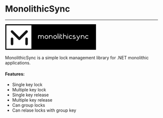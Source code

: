 #   **MonolithicSync**
------------------------------
![alt tag](https://raw.githubusercontent.com/turhany/MonolithicSync/main/img/monolithicsync.png?token=ACQMQII2AMA7ICQASVZRKZK7YPDC2)  

MonolithicSync is a simple lock management library for .NET monolithic applications.

#### Features:
- Single key lock
- Multiple key lock
- Single key release
- Multiple key release
- Can group locks
- Can relase locks with group key

